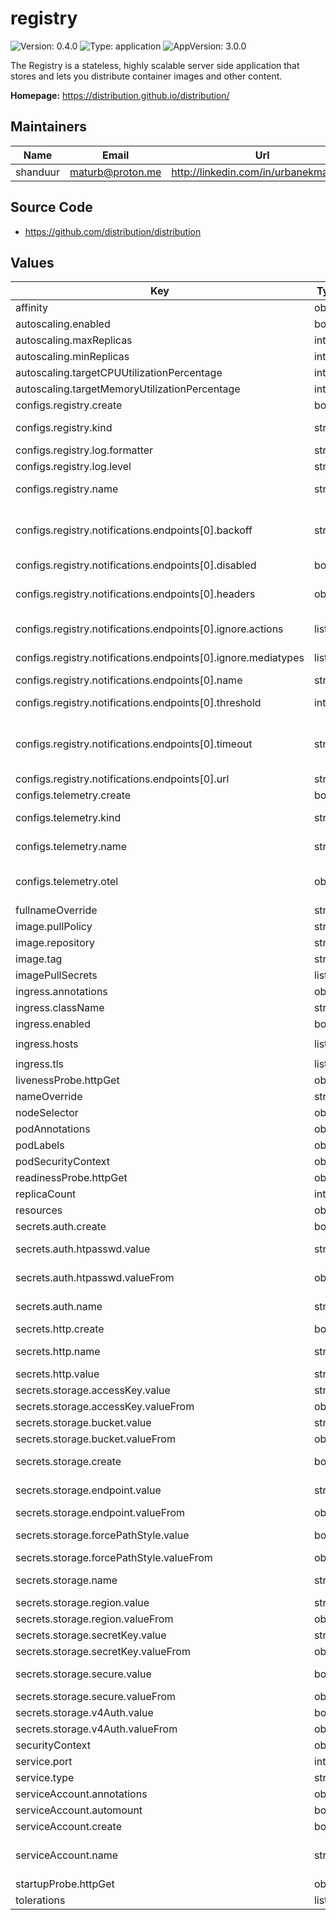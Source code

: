 # registry

![Version: 0.4.0](https://img.shields.io/badge/Version-0.4.0-informational?style=flat) ![Type: application](https://img.shields.io/badge/Type-application-informational?style=flat) ![AppVersion: 3.0.0](https://img.shields.io/badge/AppVersion-3.0.0-informational?style=flat)

The Registry is a stateless, highly scalable server side application that
stores and lets you distribute container images and other content.

**Homepage:** <https://distribution.github.io/distribution/>

## Maintainers

| Name | Email | Url |
| ---- | ------ | --- |
| shanduur | <maturb@proton.me> | <http://linkedin.com/in/urbanekmateusz> |

## Source Code

* <https://github.com/distribution/distribution>

## Values

| Key | Type | Default | Description |
|-----|------|---------|-------------|
| affinity | object | `{}` | Affinity settings for the pods. |
| autoscaling.enabled | bool | `false` | Specifies whether autoscaling is enabled. |
| autoscaling.maxReplicas | int | `3` | Maximum number of replicas for autoscaling. |
| autoscaling.minReplicas | int | `1` | Minimum number of replicas for autoscaling. |
| autoscaling.targetCPUUtilizationPercentage | int | `80` | Target CPU utilization percentage for autoscaling. |
| autoscaling.targetMemoryUtilizationPercentage | int | `80` | Target memory utilization percentage for autoscaling. |
| configs.registry.create | bool | `true` | Specifies whether a config map should be created. |
| configs.registry.kind | string | `"ConfigMap"` | Specifies the type of config to create. Supported types: configmap, secret |
| configs.registry.log.formatter | string | `"text"` | Log formatter. Valid values are: text, json, logstash. |
| configs.registry.log.level | string | `"info"` | Logging level. Valid values are: debug, info, warn, error. |
| configs.registry.name | string | `""` | Specifies name of a config map used to configure the registry. If not filled, uses full name. |
| configs.registry.notifications.endpoints[0].backoff | string | `"1s"` | How long the system backs off before retrying after a failure. A positive integer and an optional suffix indicating the unit of time, which may be ns, us, ms, s, m, or h. If you omit the unit of time, ns is used. (Required) |
| configs.registry.notifications.endpoints[0].disabled | bool | `true` | If true, notifications are disabled for the service. |
| configs.registry.notifications.endpoints[0].headers | object | `{}` | A list of static headers to add to each request. Each header’s name is a key beneath headers, and each value is a list of payloads for that header name. Values must always be lists. |
| configs.registry.notifications.endpoints[0].ignore.actions | list | `["pull"]` | A list of actions to ignore.  Events with these actions are not published to the endpoint. |
| configs.registry.notifications.endpoints[0].ignore.mediatypes | list | `[]` | A list of target media types to ignore. Events with these target media types are not published to the endpoint. |
| configs.registry.notifications.endpoints[0].name | string | `"example"` | A human-readable name for the service. (Required) |
| configs.registry.notifications.endpoints[0].threshold | int | `10` | An integer specifying how long to wait before backing off a failure. (Required) |
| configs.registry.notifications.endpoints[0].timeout | string | `"1s"` | A value for the HTTP timeout. A positive integer and an optional suffix indicating the unit of time, which may be ns, us, ms, s, m, or h. If you omit the unit of time, ns is used. (Required) |
| configs.registry.notifications.endpoints[0].url | string | `"https://my.listener.com/event"` | The URL to which events should be published. (Required) |
| configs.telemetry.create | bool | `true` | Specifies whether a config map should be created. |
| configs.telemetry.kind | string | `"ConfigMap"` | Specifies the type of config to create. Supported types: configmap, secret |
| configs.telemetry.name | string | `""` | Specifies name of a config map used to configure the registry. If not filled, uses full name. |
| configs.telemetry.otel | object | `{"OTEL_TRACES_EXPORTER":"none"}` | OpenTelemetry SDK environment variables. https://opentelemetry.io/docs/specs/otel/configuration/sdk-environment-variables/ |
| fullnameOverride | string | `""` | Override for the full name. |
| image.pullPolicy | string | `"IfNotPresent"` | Image pull policy. |
| image.repository | string | `"docker.io/library/registry"` | Registry and repository for the registry image. |
| image.tag | string | `"3.0.0"` | Tag for the image. |
| imagePullSecrets | list | `[]` | Secrets for pulling images. |
| ingress.annotations | object | `{}` | Annotations to add to the ingress. |
| ingress.className | string | `""` | Ingress class name. |
| ingress.enabled | bool | `false` | Specifies whether ingress should be enabled. |
| ingress.hosts | list | `[{"host":"registry.example.local","paths":[{"path":"/","pathType":"ImplementationSpecific"}]}]` | List of ingress hosts. |
| ingress.tls | list | `[]` | List of TLS configurations for the ingress. |
| livenessProbe.httpGet | object | `{"path":"/debug/health","port":"debug"}` | Liveness probe configuration. |
| nameOverride | string | `""` | Override for the name. |
| nodeSelector | object | `{}` | Node selector for the pods. |
| podAnnotations | object | `{}` | Annotations to be added to the pods. |
| podLabels | object | `{}` | Labels to be added to the pods. |
| podSecurityContext | object | `{}` |  |
| readinessProbe.httpGet | object | `{"path":"/debug/health","port":"debug"}` | Readiness probe configuration. |
| replicaCount | int | `1` | Number of replicas for the deployment. |
| resources | object | `{}` |  |
| secrets.auth.create | bool | `false` | Specifies whether a secret should be created. |
| secrets.auth.htpasswd.value | string | `""` | Directly specify the htpasswd content for basic authentication. |
| secrets.auth.htpasswd.valueFrom | object | `{"key":"htpasswd","optional":true,"secret":""}` | Reference an existing Kubernetes secret and key for htpasswd. |
| secrets.auth.name | string | `""` | Specifies name of a secret used to configure the registry. If not filled, uses full name. |
| secrets.http.create | bool | `true` | Specifies whether a secret should be created. |
| secrets.http.name | string | `""` | Specifies name of a secret used to configure the registry. If not filled, uses full name. |
| secrets.http.value | string | `"12b7a9c9-3c30-4cea-b868-f9942ab82d9a"` | Value of the shared HTTP secret. |
| secrets.storage.accessKey.value | string | `""` | Access key for the S3-compatible storage backend. |
| secrets.storage.accessKey.valueFrom | object | `{"key":"awsaccesskey","optional":false,"secretName":""}` | Reference to an existing Secret containing the access key. |
| secrets.storage.bucket.value | string | `""` | S3 bucket name where registry data will be stored. |
| secrets.storage.bucket.valueFrom | object | `{"key":"bucket","optional":false,"secretName":""}` | Reference to an existing Secret containing the bucket name. |
| secrets.storage.create | bool | `true` | Specifies whether a secret should be created. If false, you must provide an existing Secret via .name or .[*].valueFrom. |
| secrets.storage.endpoint.value | string | `""` | Endpoint for the S3-compatible storage backend (e.g. https://s3.amazonaws.com). |
| secrets.storage.endpoint.valueFrom | object | `{"key":"endpoint","optional":false,"secretName":""}` | Reference to an existing Secret containing the endpoint. |
| secrets.storage.forcePathStyle.value | bool | `true` | Whether to force path-style URLs (true = path-style, false = virtual-hosted-style). |
| secrets.storage.forcePathStyle.valueFrom | object | `{"key":"forcePathStyle","optional":true,"secretName":""}` | Reference to an existing Secret containing this value. |
| secrets.storage.name | string | `""` | Specifies name of a secret used to configure the registry. If not filled, uses full name. |
| secrets.storage.region.value | string | `""` | AWS region or equivalent region for the storage backend. |
| secrets.storage.region.valueFrom | object | `{"key":"region","optional":false,"secretName":""}` | Reference to an existing Secret containing the region. |
| secrets.storage.secretKey.value | string | `""` | Secret key for the S3-compatible storage backend. |
| secrets.storage.secretKey.valueFrom | object | `{"key":"awssecretkey","optional":false,"secretName":""}` | Reference to an existing Secret containing the secret key. |
| secrets.storage.secure.value | bool | `true` | Whether to use secure (HTTPS) connections to the storage backend. |
| secrets.storage.secure.valueFrom | object | `{"key":"secure","optional":true,"secretName":""}` | Reference to an existing Secret containing this value. |
| secrets.storage.v4Auth.value | bool | `true` | Whether to enforce AWS Signature V4 authentication. |
| secrets.storage.v4Auth.valueFrom | object | `{"key":"v4Auth","optional":true,"secretName":""}` | Reference to an existing Secret containing this value. |
| securityContext | object | `{}` |  |
| service.port | int | `5000` | Service port. |
| service.type | string | `"ClusterIP"` | Service type. |
| serviceAccount.annotations | object | `{}` | Annotations to add to the service account. |
| serviceAccount.automount | bool | `true` | Automatically mount a ServiceAccount's API credentials. |
| serviceAccount.create | bool | `true` | Specifies whether a service account should be created. |
| serviceAccount.name | string | `""` | The name of the service account to use. If not set and create is true, a name is generated using the fullname template. |
| startupProbe.httpGet | object | `{"path":"/debug/health","port":"debug"}` | Startup probe configuration. |
| tolerations | list | `[]` | Tolerations for the pods. |

